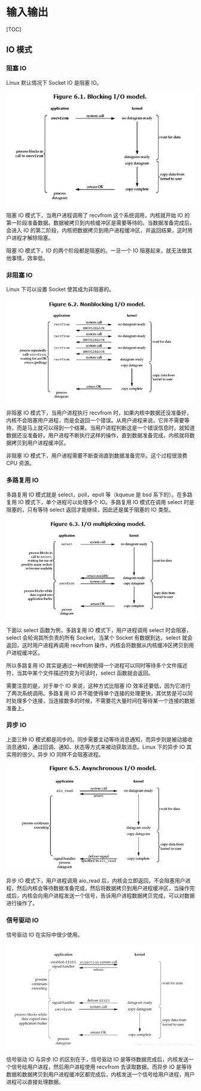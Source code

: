 # 输入输出

[TOC]

## IO 模式

### 阻塞 IO

Linux 默认情况下 Socket IO 是阻塞 IO。

![](_v_images/20190826090348545_31322.png)

阻塞 IO 模式下，当用户进程调用了 recvfrom 这个系统调用，内核就开始 IO 的第一阶段准备数据。数据被拷贝到内核缓冲区是需要等待的。当数据准备完成后，会进入 IO 的第二阶段，内核把数据拷贝到用户进程缓冲区，并返回结果，这时用户进程才解除阻塞。

阻塞 IO 模式下，IO 的两个阶段都是阻塞的。一旦一个 IO 阻塞起来，就无法做其他事情，效率低。

### 非阻塞 IO

Linux 下可以设置 Socket 使其成为非阻塞的。

![](_v_images/20190826092033424_19038.png)

非阻塞 IO 模式下，当用户进程执行 recvfrom 时，如果内核中数据还没准备好，内核不会阻塞用户进程，而是会返回一个错误。从用户进程来说，它并不需要等待，而是马上就可以得到一个结果。当用户进程判断这是一个错误信息时，就知道数据还没准备好。用户进程不断执行这样的操作，直到数据准备完成，内核就将数据拷贝到用户进程缓冲区。

非阻塞 IO 模式下，用户进程需要不断查询直到数据准备完毕。这个过程很浪费 CPU 资源。

### 多路复用 IO

多路复用 IO 模式就是 select，poll，epoll 等（kqueue 是 bsd 系下的）。在多路复用 IO 模式下，单个进程可以处理多个 IO。多路复用 IO 模式在调用 select 时是阻塞的，只有等待 select 返回才能继续，因此还是属于阻塞的 IO 类型。

![](_v_images/20190826092040289_22570.png)

下面以 select 函数为例，多路复用 IO 模式下，用户进程调用 select 时会阻塞，select 会轮询其所负责的所有 Socket，当某个 Socket 有数据到达，select 就会返回，这时用户进程再调用 recvfrom 操作，内核会将数据从内核缓冲区拷贝到用户进程缓冲区。

所以多路复用 IO 其实是通过一种机制使得一个进程可以同时等待多个文件描述符，当其中某个文件描述符变为可读时，select 函数就会返回。

需要注意的是，对于单个 IO 来说，这种方式比阻塞 IO 效率还要低，因为它进行了两次系统调用。多路复用 IO 并不能使得单个连接的处理更快，其优势是可以同时处理多个连接，当连接数多的时候，不需要花大量时间在等待某一个连接的数据准备上。

### 异步 IO

上面三种 IO 模式都是同步的。同步需要主动等待消息通知，而异步则是被动接收消息通知，通过回调、通知、状态等方式来被动获取消息。Linux 下的异步 IO 其实用的很少。异步 IO 同样不会阻塞进程。

![](_v_images/20190826092047298_3437.png)

异步 IO 模式下，用户进程调用 aio_read 后，内核会立即返回，不会阻塞用户进程，然后内核会等待数据准备完成，然后将数据拷贝到用户进程缓冲区，当操作完成后，内核会向用户进程发送一个信号，告诉用户进程数据拷贝完成，可以对数据进行操作了。

### 信号驱动 IO

信号驱动 IO 在实际中很少使用。

![](_v_images/20190826095859154_23884.png)

信号驱动 IO 与异步 IO 的区别在于，信号驱动 IO 是等待数据完成后，内核发送一个信号给用户进程，然后用户进程使用 recvfrom 去读取数据。而异步 IO 是等待数据和数据拷贝到用户进程缓冲区都完成后，内核发送一个信号给用户进程，用户进程可以直接处理数据。

